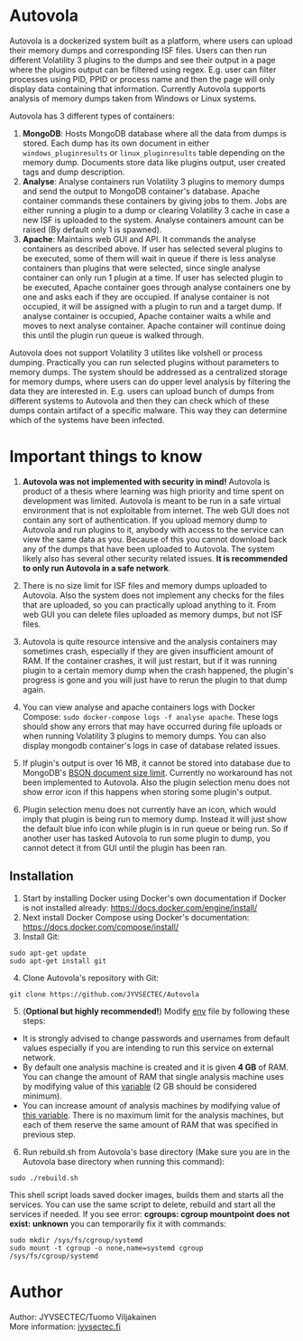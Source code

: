 # Autovola
Autovola is a dockerized system built as a platform, where users can upload their memory dumps and corresponding ISF files. Users can then run different Volatility 3 plugins to the dumps and see their output in a page where the plugins output can be filtered using regex. E.g. user can filter processes using PID, PPID or process name and then the page will only display data containing that information. Currently Autovola supports analysis of memory dumps taken from Windows or Linux systems.

Autovola has 3 different types of containers:
1. **MongoDB**: Hosts MongoDB database where all the data from dumps is stored. Each dump has its own document in either `windows_pluginresults` or `linux_pluginresults` table depending on the memory dump. Documents store data like plugins output, user created tags and dump description.
2. **Analyse**: Analyse containers run Volatility 3 plugins to memory dumps and send the output to MongoDB container's database. Apache container commands these containers by giving jobs to them. Jobs are either running a plugin to a dump or clearing Volatility 3 cache in case a new ISF is uploaded to the system. Analyse containers amount can be raised (By default only 1 is spawned).
3. **Apache**: Maintains web GUI and API. It commands the analyse containers as described above. If user has selected several plugins to be executed, some of them will wait in queue if there is less analyse containers than plugins that were selected, since single analyse container can only run 1 plugin at a time. If user has selected plugin to be executed, Apache container goes through analyse containers one by one and asks each if they are occupied. If analyse container is not occupied, it will be assigned with a plugin to run and a target dump. If analyse container is occupied, Apache container waits a while and moves to next analyse container. Apache container will continue doing this until the plugin run queue is walked through. 

Autovola does not support Volatility 3 utilites like volshell or process dumping. Practically you can run selected plugins without parameters to memory dumps. The system should be addressed as a centralized storage for memory dumps, where users can do upper level analysis by filtering the data they are interested in. E.g. users can upload bunch of dumps from different systems to Autovola and then they can check which of these dumps contain artifact of a specific malware. This way they can determine which of the systems have been infected. 

# Important things to know
1. **Autovola was not implemented with security in mind!** Autovola is product of a thesis where learning was high priority and time spent on development was limited. Autovola is meant to be run in a safe virtual environment that is not exploitable from internet. The web GUI does not contain any sort of authentication. If you upload memory dump to Autovola and run plugins to it, anybody with access to the service can view the same data as you. Because of this you cannot download back any of the dumps that have been uploaded to Autovola. The system likely also has several other security related issues. **It is recommended to only run Autovola in a safe network**.

2. There is no size limit for ISF files and memory dumps uploaded to Autovola. Also the system does not implement any checks for the files that are uploaded, so you can practically upload anything to it. From web GUI you can delete files uploaded as memory dumps, but not ISF files.

3. Autovola is quite resource intensive and the analysis containers may sometimes crash, especially if they are given insufficient amount of RAM. If the container crashes, it will just restart, but if it was running plugin to a certain memory dump when the crash happened, the plugin's progress is gone and you will just have to rerun the plugin to that dump again.

4. You can view analyse and apache containers logs with Docker Compose: `sudo docker-compose logs -f analyse apache`. These logs should show any errors that may have occurred during file uploads or when running Volatility 3 plugins to memory dumps. You can also display mongodb container's logs in case of database related issues.

5. If plugin's output is over 16 MB, it cannot be stored into database due to MongoDB's [BSON document size limit](https://docs.mongodb.com/manual/reference/limits/#mongodb-limit-BSON-Document-Size). Currently no workaround has not been implemented to Autovola. Also the plugin selection menu does not show error icon if this happens when storing some plugin's output.

6. Plugin selection menu does not currently have an icon, which would imply that plugin is being run to memory dump. Instead it will just show the default blue info icon while plugin is in run queue or being run. So if another user has tasked Autovola to run some plugin to dump, you cannot detect it from GUI until the plugin has been ran.

## Installation
1. Start by installing Docker using Docker's own documentation if Docker is not installed already:
<https://docs.docker.com/engine/install/>
2. Next install Docker Compose using Docker's documentation:
<https://docs.docker.com/compose/install/>
3. Install Git:
```shell
sudo apt-get update
sudo apt-get install git
```
4. Clone Autovola's repository with Git:
```shell
git clone https://github.com/JYVSECTEC/Autovola
```
5. (**Optional but highly recommended!**) Modify [env](.env) file by following these steps:
- It is strongly advised to change passwords and usernames from default values especially if you are intending to run this service on external network. 
- By default one analysis machine is created and it is given **4 GB** of RAM. You can change the amount of RAM that single analysis machine uses by modifying value of this [variable](.env#L16) (2 GB should be considered minimum). 
- You can increase amount of analysis machines by modifying value of [this variable](.env#L15). There is no maximum limit for the analysis machines, but each of them reserve the same amount of RAM that was specified in previous step.

6. Run rebuild.sh from Autovola's base directory (Make sure you are in the Autovola base directory when running this command):
```shell
sudo ./rebuild.sh
```
This shell script loads saved docker images, builds them and starts all the services. You can use the same script to delete, rebuild and start all the services if needed.
If you see error: **cgroups: cgroup mountpoint does not exist: unknown** you can temporarily fix it with commands:
```shell
sudo mkdir /sys/fs/cgroup/systemd
sudo mount -t cgroup -o none,name=systemd cgroup /sys/fs/cgroup/systemd
```

# Author

Author: JYVSECTEC/Tuomo Viljakainen  
More information: [jyvsectec.fi](https://jyvsectec.fi)
